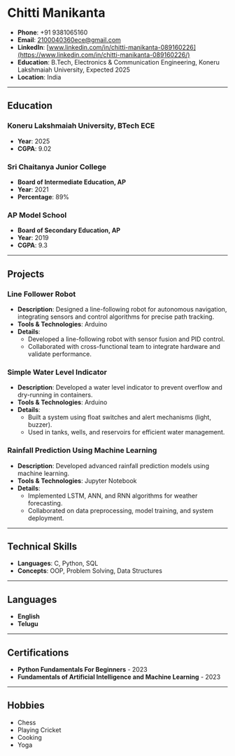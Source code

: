 # Chitti Manikanta

- **Phone**: +91 9381065160
- **Email**: [2100040360ece@gmail.com](mailto:2100040360ece@gmail.com)
- **LinkedIn**: [www.linkedin.com/in/chitti-manikanta-089160226](https://www.linkedin.com/in/chitti-manikanta-089160226/)
- **Education**: B.Tech, Electronics & Communication Engineering, Koneru Lakshmaiah University, Expected 2025
- **Location**: India

---

## Education

### Koneru Lakshmaiah University, BTech ECE
- **Year**: 2025
- **CGPA**: 9.02

### Sri Chaitanya Junior College
- **Board of Intermediate Education, AP**
- **Year**: 2021
- **Percentage**: 89%

### AP Model School
- **Board of Secondary Education, AP**
- **Year**: 2019
- **CGPA**: 9.3

---

## Projects

### Line Follower Robot
- **Description**: Designed a line-following robot for autonomous navigation, integrating sensors and control algorithms for precise path tracking.
- **Tools & Technologies**: Arduino
- **Details**: 
    - Developed a line-following robot with sensor fusion and PID control.
    - Collaborated with cross-functional team to integrate hardware and validate performance.

### Simple Water Level Indicator
- **Description**: Developed a water level indicator to prevent overflow and dry-running in containers.
- **Tools & Technologies**: Arduino
- **Details**:
    - Built a system using float switches and alert mechanisms (light, buzzer).
    - Used in tanks, wells, and reservoirs for efficient water management.

### Rainfall Prediction Using Machine Learning
- **Description**: Developed advanced rainfall prediction models using machine learning.
- **Tools & Technologies**: Jupyter Notebook
- **Details**:
    - Implemented LSTM, ANN, and RNN algorithms for weather forecasting.
    - Collaborated on data preprocessing, model training, and system deployment.

---

## Technical Skills

- **Languages**: C, Python, SQL
- **Concepts**: OOP, Problem Solving, Data Structures

---

## Languages

- **English**
- **Telugu**

---

## Certifications

- **Python Fundamentals For Beginners** - 2023
- **Fundamentals of Artificial Intelligence and Machine Learning** - 2023

---

## Hobbies

- Chess
- Playing Cricket
- Cooking
- Yoga
